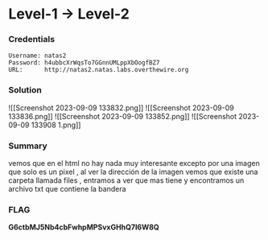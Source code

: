 # Level-1 -> Level-2

### Credentials

```
Username: natas2
Password: h4ubbcXrWqsTo7GGnnUMLppXbOogfBZ7
URL:      http://natas2.natas.labs.overthewire.org
```
### Solution

![[Screenshot 2023-09-09 133832.png]]
![[Screenshot 2023-09-09 133836.png]]
![[Screenshot 2023-09-09 133852.png]]
![[Screenshot 2023-09-09 133908 1.png]]
### Summary
vemos que en el html no hay nada muy interesante excepto por una imagen que solo es un pixel , al ver la dirección de la imagen vemos que existe una carpeta llamada files , entramos a ver que mas tiene y encontramos un archivo txt que contiene la bandera 
### FLAG
**G6ctbMJ5Nb4cbFwhpMPSvxGHhQ7I6W8Q** 
